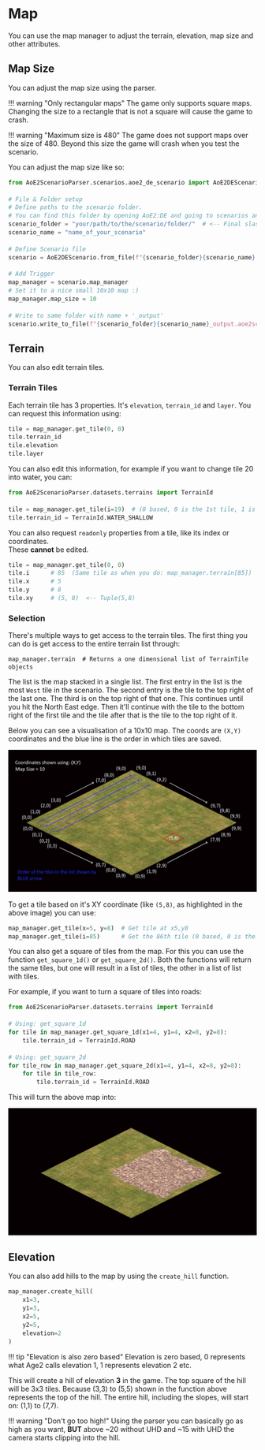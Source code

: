 # Map

You can use the map manager to adjust the terrain, elevation, map size and other attributes.

## Map Size

You can adjust the map size using the parser. 

!!! warning "Only rectangular maps"
    The game only supports square maps. Changing the size to a rectangle that is not a square will cause the game to crash.

!!! warning "Maximum size is 480"
    The game does not support maps over the size of 480. Beyond this size the game will crash when you test the scenario.

You can adjust the map size like so:

```py
from AoE2ScenarioParser.scenarios.aoe2_de_scenario import AoE2DEScenario

# File & Folder setup
# Define paths to the scenario folder.
# You can find this folder by opening AoE2:DE and going to scenarios and clicking on 'open folder'
scenario_folder = "your/path/to/the/scenario/folder/"  # <-- Final slash is important
scenario_name = "name_of_your_scenario"

# Define Scenario file
scenario = AoE2DEScenario.from_file(f"{scenario_folder}{scenario_name}.aoe2scenario")

# Add Trigger
map_manager = scenario.map_manager
# Set it to a nice small 10x10 map :)
map_manager.map_size = 10

# Write to same folder with name + '_output'
scenario.write_to_file(f"{scenario_folder}{scenario_name}_output.aoe2scenario")
```

## Terrain

You can also edit terrain tiles.

### Terrain Tiles

Each terrain tile has 3 properties. It's `elevation`, `terrain_id` and `layer`.
You can request this information using: 

```py
tile = map_manager.get_tile(0, 0)
tile.terrain_id
tile.elevation
tile.layer
```

You can also edit this information, for example if you want to change tile 20 into water, you can:

```py
from AoE2ScenarioParser.datasets.terrains import TerrainId

tile = map_manager.get_tile(i=19)  # (0 based, 0 is the 1st tile, 1 is the second tile etc.)
tile.terrain_id = TerrainId.WATER_SHALLOW
```

You can also request `readonly` properties from a tile, like its index or coordinates.  
These **cannot** be edited.

```py
tile = map_manager.get_tile(0, 0)
tile.i      # 85  (Same tile as when you do: map_manager.terrain[85])
tile.x      # 5
tile.y      # 8
tile.xy     # (5, 8)  <-- Tuple(5,8)
```

### Selection

There's multiple ways to get access to the terrain tiles. The first thing you can do is get access to the entire terrain
list through:

```
map_manager.terrain  # Returns a one dimensional list of TerrainTile objects
```

The list is the map stacked in a single list. The first entry in the list is the most `West` tile in the scenario.
The second entry is the tile to the top right of the last one. The third is on the top right of that one. This continues
until you hit the North East edge. Then it'll continue with the tile to the bottom right of the first tile and the tile
after that is the tile to the top right of it. 

Below you can see a visualisation of a 10x10 map. The coords are `(X,Y)` coordinates and the blue line is the order in 
which tiles are saved.

![Visualisation Map Tiles Explained](./../images/map_tiles_explained.png "map_tiles_explained")

To get a tile based on it's XY coordinate (like `(5,8)`, as highlighted in the above image) you can use: 

```py
map_manager.get_tile(x=5, y=8)  # Get tile at x5,y8
map_manager.get_tile(i=85)      # Get the 86th tile (0 based, 0 is the 1st tile, 1 is the second tile etc.)
```

You can also get a square of tiles from the map. For this you can use the function `get_square_1d()` or 
`get_square_2d()`. Both the functions will return the same tiles, but one will result in a list of tiles, the other in a 
list of list with tiles.

For example, if you want to turn a square of tiles into roads:

```py
from AoE2ScenarioParser.datasets.terrains import TerrainId

# Using: get_square_1d
for tile in map_manager.get_square_1d(x1=4, y1=4, x2=8, y2=8):
    tile.terrain_id = TerrainId.ROAD

# Using: get_square_2d
for tile_row in map_manager.get_square_2d(x1=4, y1=4, x2=8, y2=8):
    for tile in tile_row:
        tile.terrain_id = TerrainId.ROAD
```

This will turn the above map into:

![Visualisation Map Tiles With Road](./../images/map_tiles_with_road.png "map_tiles_with_road")

## Elevation

You can also add hills to the map by using the `create_hill` function. 

```py
map_manager.create_hill(
    x1=3, 
    y1=3, 
    x2=5, 
    y2=5, 
    elevation=2
)
```

!!! tip "Elevation is also zero based"
    Elevation is zero based, 0 represents what Age2 calls elevation 1, 1 represents elevation 2 etc.

This will create a hill of elevation **3** in the game. The top square of the hill will be 3x3 tiles. Because (3,3) to
(5,5) shown in the function above represents the top of the hill. The entire hill, including the slopes, will start on:
(1,1) to (7,7).

!!! warning "Don't go too high!"
    Using the parser you can basically go as high as you want, **BUT** above ~20 without UHD and ~15 with UHD the 
    camera starts clipping into the hill. 
